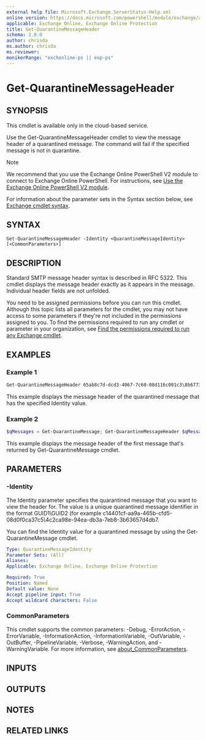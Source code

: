```yaml
---
external help file: Microsoft.Exchange.ServerStatus-Help.xml
online version: https://docs.microsoft.com/powershell/module/exchange/antispam-antimalware/get-quarantinemessageheader
applicable: Exchange Online, Exchange Online Protection
title: Get-QuarantineMessageHeader
schema: 2.0.0
author: chrisda
ms.author: chrisda
ms.reviewer:
monikerRange: "exchonline-ps || eop-ps"
---
```


# Get-QuarantineMessageHeader

## SYNOPSIS
This cmdlet is available only in the cloud-based service.

Use the Get-QuarantineMessageHeader cmdlet to view the message header of a quarantined message. The command will fail if the specified message is not in quarantine.

> [!NOTE]
> We recommend that you use the Exchange Online PowerShell V2 module to connect to Exchange Online PowerShell. For instructions, see [Use the Exchange Online PowerShell V2 module](https://docs.microsoft.com/powershell/exchange/exchange-online/exchange-online-powershell-v2/exchange-online-powershell-v2).

For information about the parameter sets in the Syntax section below, see [Exchange cmdlet syntax](https://docs.microsoft.com/powershell/exchange/exchange-server/exchange-cmdlet-syntax).

## SYNTAX

```
Get-QuarantineMessageHeader -Identity <QuarantineMessageIdentity> [<CommonParameters>]
```

## DESCRIPTION
Standard SMTP message header syntax is described in RFC 5322. This cmdlet displays the message header exactly as it appears in the message. Individual header fields are not unfolded.

You need to be assigned permissions before you can run this cmdlet. Although this topic lists all parameters for the cmdlet, you may not have access to some parameters if they're not included in the permissions assigned to you. To find the permissions required to run any cmdlet or parameter in your organization, see [Find the permissions required to run any Exchange cmdlet](https://docs.microsoft.com/powershell/exchange/exchange-server/find-exchange-cmdlet-permissions).

## EXAMPLES

### Example 1
```powershell
Get-QuarantineMessageHeader 65ab8c7d-dcd3-4067-7c60-08d116c001c3\8b677327-0ef3-166b-e108-ff6cb380d191
```

This example displays the message header of the quarantined message that has the specified Identity value.

### Example 2
```powershell
$qMessages = Get-QuarantineMessage; Get-QuarantineMessageHeader $qMessages[0].Identity
```

This example displays the message header of the first message that's returned by Get-QuarantineMessage cmdlet.

## PARAMETERS

### -Identity
The Identity parameter specifies the quarantined message that you want to view the header for. The value is a unique quarantined message identifier in the format GUID1\\GUID2 (for example c14401cf-aa9a-465b-cfd5-08d0f0ca37c5\\4c2ca98e-94ea-db3a-7eb8-3b63657d4db7.

You can find the Identity value for a quarantined message by using the Get-QuarantineMessage cmdlet.

```yaml
Type: QuarantineMessageIdentity
Parameter Sets: (All)
Aliases:
Applicable: Exchange Online, Exchange Online Protection

Required: True
Position: Named
Default value: None
Accept pipeline input: True
Accept wildcard characters: False
```

### CommonParameters
This cmdlet supports the common parameters: -Debug, -ErrorAction, -ErrorVariable, -InformationAction, -InformationVariable, -OutVariable, -OutBuffer, -PipelineVariable, -Verbose, -WarningAction, and -WarningVariable. For more information, see [about_CommonParameters](https://go.microsoft.com/fwlink/p/?LinkID=113216).

## INPUTS

###  

## OUTPUTS

###  

## NOTES

## RELATED LINKS
